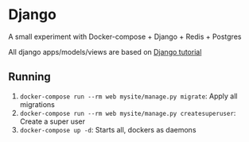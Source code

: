 Django
======

A small experiment with Docker-compose + Django + Redis + Postgres

All django apps/models/views are based on [Django tutorial](https://docs.djangoproject.com/en/1.10/intro/tutorial01/)

Running
-------
1. ``docker-compose run --rm web mysite/manage.py migrate``: Apply all migrations
2. ``docker-compose run --rm web mysite/manage.py createsuperuser``: Create a super user
3. ``docker-compose up -d``: Starts all, dockers as daemons